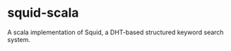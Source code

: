 squid-scala
===========

A scala implementation of Squid, a DHT-based structured keyword search system.